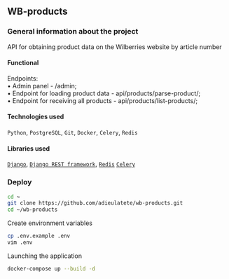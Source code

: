 ## WB-products

### General information about the project
API for obtaining product data on the Wilberries website by article number

#### Functional

Endpoints:  
• Admin panel - /admin;  
• Endpoint for loading product data - api/products/parse-product/;  
• Endpoint for receiving all products - api/products/list-products/;  

#### Technologies used

`Python`, `PostgreSQL`, `Git`, `Docker`, `Celery`, `Redis`

#### Libraries used

[`Django`](https://github.com/django/django),
[`Django REST framework`](https://github.com/encode/django-rest-framework),
[`Redis`](https://github.com/redis/redis)
[`Celery`](https://github.com/celery/celery)

### Deploy 

```bash
cd ~
git clone https://github.com/adieulatete/wb-products.git
cd ~/wb-products
```

Create environment variables
```bash
cp .env.example .env
vim .env
```

Launching the application
```bash
docker-compose up --build -d
```
